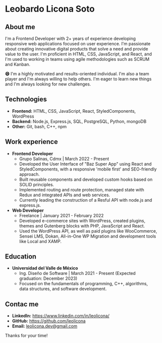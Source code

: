# Leobardo Licona Soto

## About me

I'm a Frontend Developer with 2+ years of experience developing responsive web applications focused on user experience. I'm passionate about creating innovative digital products that solve a need and provide value to the user. I'm proficient in HTML, CSS, JavaScript, and React, and I'm used to working in teams using agile methodologies such as SCRUM and Kanban.

**:smile:** I'm a highly motivated and results-oriented individual. I'm also a team player and I'm always willing to help others. I'm eager to learn new things and I'm always looking for new challenges.

## Technologies

* **Frontend:** HTML, CSS, JavaScript, React, StyledComponents, WordPress
* **Backend:** Node.js, Express.js, SQL, PostgreSQL, Python, mongoDB
* **Other:** Git, bash, C++, npm

## Work experience

* **Frontend Developer**
    * Grupo Salinas, Cdmx | March 2022 - Present
    * Developed the User Interface of "Baz Super App" using React and StyledComponents, with a responsive 'mobile first' and SEO-friendly approach.
    * Built reusable components and developed custom hooks based on SOLID principles.
    * Implemented routing and route protection, managed state with Redux and integrated APIs and web services.
    * Currently leading the construction of a Resful API with node.js and express.js.
* **Web Developer**
    * Freelance | January 2021 - February 2022
    * Developed e-commerce sites with WordPress, created plugins, themes and Gutenberg blocks with PHP, JavaScript and React.
    * Used the WordPress API, as well as paid plugins like WooCommerce, Sensei LMS, Dokan, All-in-One WP Migration and development tools like Local and XAMP.

## Education

* **Universidad del Valle de México**
    * Ing. Diseño de Software | March 2021 - Present (Expected graduation: December 2023)
    * Focused on the fundamentals of programming, C++, algorithms, data structures, and software development.

## Contac me 

* **LinkedIn:** https://www.linkedin.com/in/leolicona/
* **GitHub:** https://github.com/leolicona
* **Email:** leolicona.dev@gmail.com

Thanks for your time!


